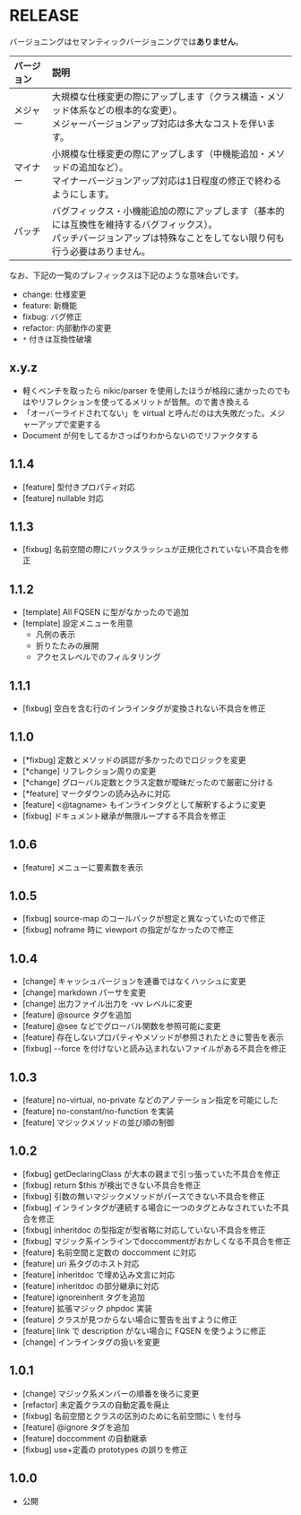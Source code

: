 # RELEASE

バージョニングはセマンティックバージョニングでは**ありません**。

| バージョン   | 説明
|:--           |:--
| メジャー     | 大規模な仕様変更の際にアップします（クラス構造・メソッド体系などの根本的な変更）。<br>メジャーバージョンアップ対応は多大なコストを伴います。
| マイナー     | 小規模な仕様変更の際にアップします（中機能追加・メソッドの追加など）。<br>マイナーバージョンアップ対応は1日程度の修正で終わるようにします。
| パッチ       | バグフィックス・小機能追加の際にアップします（基本的には互換性を維持するバグフィックス）。<br>パッチバージョンアップは特殊なことをしてない限り何も行う必要はありません。

なお、下記の一覧のプレフィックスは下記のような意味合いです。

- change: 仕様変更
- feature: 新機能
- fixbug: バグ修正
- refactor: 内部動作の変更
- `*` 付きは互換性破壊

## x.y.z

- 軽くベンチを取ったら nikic/parser を使用したほうが格段に速かったのでもはやリフレクションを使ってるメリットが皆無。ので書き換える
- 「オーバーライドされてない」を virtual と呼んだのは大失敗だった。メジャーアップで変更する
- Document が何をしてるかさっぱりわからないのでリファクタする

## 1.1.4

- [feature] 型付きプロパティ対応
- [feature] nullable 対応

## 1.1.3

- [fixbug] 名前空間の際にバックスラッシュが正規化されていない不具合を修正

## 1.1.2

- [template] All FQSEN に型がなかったので追加
- [template] 設定メニューを用意
  - 凡例の表示
  - 折りたたみの展開
  - アクセスレベルでのフィルタリング

## 1.1.1

- [fixbug] 空白を含む行のインラインタグが変換されない不具合を修正

## 1.1.0

- [*fixbug] 定数とメソッドの誤認が多かったのでロジックを変更
- [*change] リフレクション周りの変更
- [*change] グローバル定数とクラス定数が曖昧だったので厳密に分ける
- [*feature] マークダウンの読み込みに対応
- [feature] <@tagname> もインラインタグとして解釈するように変更
- [fixbug] ドキュメント継承が無限ループする不具合を修正

## 1.0.6

- [feature] メニューに要素数を表示

## 1.0.5

- [fixbug] source-map のコールバックが想定と異なっていたので修正
- [fixbug] noframe 時に viewport の指定がなかったので修正

## 1.0.4

- [change] キャッシュバージョンを連番ではなくハッシュに変更
- [change] markdown パーサを変更
- [change] 出力ファイル出力を -vv レベルに変更
- [feature] @source タグを追加
- [feature] @see などでグローバル関数を参照可能に変更
- [feature] 存在しないプロパティやメソッドが参照されたときに警告を表示
- [fixbug] --force を付けないと読み込まれないファイルがある不具合を修正

## 1.0.3

- [feature] no-virtual, no-private などのアノテーション指定を可能にした
- [feature] no-constant/no-function を実装
- [feature] マジックメソッドの並び順の制御

## 1.0.2

- [fixbug] getDeclaringClass が大本の親まで引っ張っていた不具合を修正
- [fixbug] return $this が検出できない不具合を修正
- [fixbug] 引数の無いマジックメソッドがパースできない不具合を修正
- [fixbug] インラインタグが連続する場合に一つのタグとみなされていた不具合を修正
- [fixbug] inheritdoc の型指定が型省略に対応していない不具合を修正
- [fixbug] マジック系インラインでdoccommentがおかしくなる不具合を修正
- [feature] 名前空間と定数の doccomment に対応
- [feature] uri 系タグのホスト対応
- [feature] inheritdoc で埋め込み文言に対応
- [feature] inheritdoc の部分継承に対応
- [feature] ignoreinherit タグを追加
- [feature] 拡張マジック phpdoc 実装
- [feature] クラスが見つからない場合に警告を出すように修正
- [feature] link で description がない場合に FQSEN を使うように修正
- [change] インラインタグの扱いを変更

## 1.0.1

- [change] マジック系メンバーの順番を後ろに変更
- [refactor] 未定義クラスの自動定義を廃止
- [fixbug] 名前空間とクラスの区別のために名前空間に \ を付与
- [feature] @ignore タグを追加
- [feature] doccomment の自動継承
- [fixbug] use+定義の prototypes の誤りを修正

## 1.0.0

- 公開
